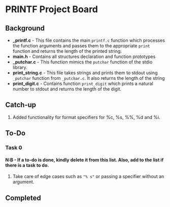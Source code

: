 # PRINTF Project Board
## Background

 - **_printf.c** - This file contains the main `printf.c` function which processes the function arguments and passes them to the appropriate `print` function and returns the length of the printed string.
 - **main.h** - Contains all structures declaration and function prototypes
 - **_putchar.c** - This function mimics the `putchar` function of the stdio library.
 - **print_string.c** - This file takes strings and prints them to stdout using `_putchar` function from `_putchar.c`. It also returns the length of the string
 - **print_digit.c** - Contains function `print_digit` which prints a natural number to stdout and returns the length of the digit.

## Catch-up
 1. Added functionality for format specifiers for %c, %s, %%, %d and %i.

## To-Do
### Task 0
#### N:B - If a to-do is done, kindly delete it from this list. Also, add to the list if there is a task to do.

 1. Take care of edge cases such as `"% s"`  or passing a specifier without an argument.

## Completed
